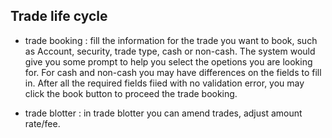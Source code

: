 ## Trade life cycle
- trade booking : fill the information for the trade you want to book, such as Account, security, trade type, cash or non-cash. 
The system would give you some prompt to help you select the opetions you are looking for. 
For cash and non-cash you may have differences on the fields to fill in. 
After all the required fields fiied with no validation error, you may click the book button to proceed the trade booking.

- trade blotter : in trade blotter you can amend trades, adjust amount rate/fee.